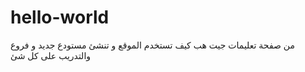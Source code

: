 # hello-world
من صفحة تعليمات جيت هب كيف تستخدم الموقع و تنشئ مستودع جديد و فروع والتدريب على كل شئ
